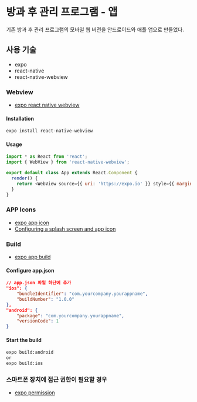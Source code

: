 # 방과 후 관리 프로그램 - 앱

기존 방과 후 관리 프로그램의 모바일 웹 버전을 안드로이드와 애플 앱으로 만들었다.

## 사용 기술

- expo
- react-native
- react-native-webview

### Webview

- [expo react native webview](https://docs.expo.io/versions/latest/sdk/webview/)

#### Installation

```bash
expo install react-native-webview
```

#### Usage

```js
import * as React from 'react';
import { WebView } from 'react-native-webview';

export default class App extends React.Component {
  render() {
    return <WebView source={{ uri: 'https://expo.io' }} style={{ marginTop: 20 }} />;
  }
}
```

### APP Icons

- [expo app icon](https://docs.expo.io/guides/app-icons/)
- [Configuring a splash screen and app icon](https://docs.expo.io/tutorial/configuration/)

### Build

- [expo app build](https://docs.expo.io/distribution/building-standalone-apps/)

#### Configure app.json

```json
// app.json 파일 하단에 추가
"ios": {
    "bundleIdentifier": "com.yourcompany.yourappname",
    "buildNumber": "1.0.0"
},
"android": {
    "package": "com.yourcompany.yourappname",
    "versionCode": 1
}
```

#### Start the build

```bash
expo build:android
or 
expo build:ios
```

### 스마트폰 장치에 접근 권한이 필요할 경우

- [expo permission](https://docs.expo.io/versions/latest/sdk/permissions/)
